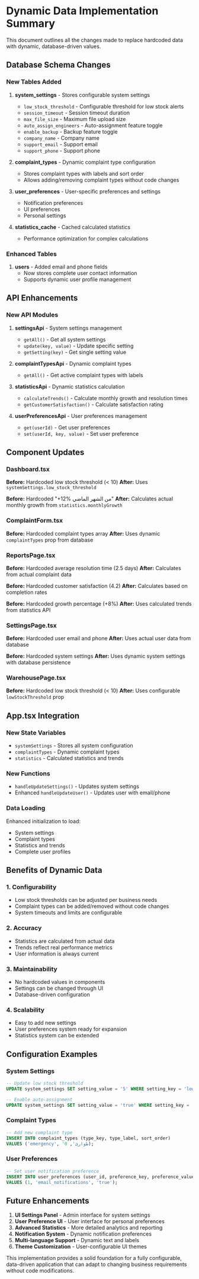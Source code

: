 # Dynamic Data Implementation Summary

This document outlines all the changes made to replace hardcoded data with dynamic, database-driven values.

## Database Schema Changes

### New Tables Added

1. **system_settings** - Stores configurable system settings
   - `low_stock_threshold` - Configurable threshold for low stock alerts
   - `session_timeout` - Session timeout duration
   - `max_file_size` - Maximum file upload size
   - `auto_assign_engineers` - Auto-assignment feature toggle
   - `enable_backup` - Backup feature toggle
   - `company_name` - Company name
   - `support_email` - Support email
   - `support_phone` - Support phone

2. **complaint_types** - Dynamic complaint type configuration
   - Stores complaint types with labels and sort order
   - Allows adding/removing complaint types without code changes

3. **user_preferences** - User-specific preferences and settings
   - Notification preferences
   - UI preferences
   - Personal settings

4. **statistics_cache** - Cached calculated statistics
   - Performance optimization for complex calculations

### Enhanced Tables

1. **users** - Added email and phone fields
   - Now stores complete user contact information
   - Supports dynamic user profile management

## API Enhancements

### New API Modules

1. **settingsApi** - System settings management
   - `getAll()` - Get all system settings
   - `update(key, value)` - Update specific setting
   - `getSetting(key)` - Get single setting value

2. **complaintTypesApi** - Dynamic complaint types
   - `getAll()` - Get active complaint types with labels

3. **statisticsApi** - Dynamic statistics calculation
   - `calculateTrends()` - Calculate monthly growth and resolution times
   - `getCustomerSatisfaction()` - Calculate satisfaction rating

4. **userPreferencesApi** - User preferences management
   - `get(userId)` - Get user preferences
   - `set(userId, key, value)` - Set user preference

## Component Updates

### Dashboard.tsx
**Before:** Hardcoded low stock threshold (< 10)
**After:** Uses `systemSettings.low_stock_threshold`

**Before:** Hardcoded "+12% من الشهر الماضي"
**After:** Calculates actual monthly growth from `statistics.monthlyGrowth`

### ComplaintForm.tsx
**Before:** Hardcoded complaint types array
**After:** Uses dynamic `complaintTypes` prop from database

### ReportsPage.tsx
**Before:** Hardcoded average resolution time (2.5 days)
**After:** Calculates from actual complaint data

**Before:** Hardcoded customer satisfaction (4.2)
**After:** Calculates based on completion rates

**Before:** Hardcoded growth percentage (+8%)
**After:** Uses calculated trends from statistics API

### SettingsPage.tsx
**Before:** Hardcoded user email and phone
**After:** Uses actual user data from database

**Before:** Hardcoded system settings
**After:** Uses dynamic system settings with database persistence

### WarehousePage.tsx
**Before:** Hardcoded low stock threshold (< 10)
**After:** Uses configurable `lowStockThreshold` prop

## App.tsx Integration

### New State Variables
- `systemSettings` - Stores all system configuration
- `complaintTypes` - Dynamic complaint types
- `statistics` - Calculated statistics and trends

### New Functions
- `handleUpdateSettings()` - Updates system settings
- Enhanced `handleUpdateUser()` - Updates user with email/phone

### Data Loading
Enhanced initialization to load:
- System settings
- Complaint types
- Statistics and trends
- Complete user profiles

## Benefits of Dynamic Data

### 1. Configurability
- Low stock thresholds can be adjusted per business needs
- Complaint types can be added/removed without code changes
- System timeouts and limits are configurable

### 2. Accuracy
- Statistics are calculated from actual data
- Trends reflect real performance metrics
- User information is always current

### 3. Maintainability
- No hardcoded values in components
- Settings can be changed through UI
- Database-driven configuration

### 4. Scalability
- Easy to add new settings
- User preferences system ready for expansion
- Statistics system can be extended

## Configuration Examples

### System Settings
```sql
-- Update low stock threshold
UPDATE system_settings SET setting_value = '5' WHERE setting_key = 'low_stock_threshold';

-- Enable auto-assignment
UPDATE system_settings SET setting_value = 'true' WHERE setting_key = 'auto_assign_engineers';
```

### Complaint Types
```sql
-- Add new complaint type
INSERT INTO complaint_types (type_key, type_label, sort_order) 
VALUES ('emergency', 'طوارئ', 0);
```

### User Preferences
```sql
-- Set user notification preference
INSERT INTO user_preferences (user_id, preference_key, preference_value)
VALUES (1, 'email_notifications', 'true');
```

## Future Enhancements

1. **UI Settings Panel** - Admin interface for system settings
2. **User Preference UI** - User interface for personal preferences  
3. **Advanced Statistics** - More detailed analytics and reporting
4. **Notification System** - Dynamic notification preferences
5. **Multi-language Support** - Dynamic text and labels
6. **Theme Customization** - User-configurable UI themes

This implementation provides a solid foundation for a fully configurable, data-driven application that can adapt to changing business requirements without code modifications.